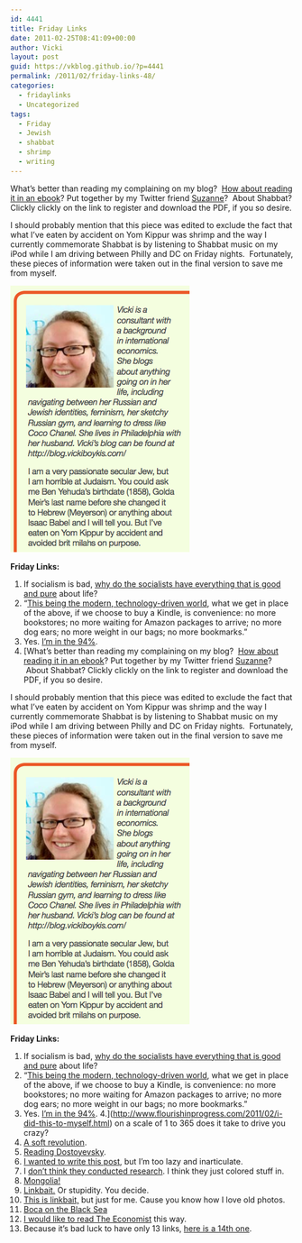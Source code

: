 ```yaml
---
id: 4441
title: Friday Links
date: 2011-02-25T08:41:09+00:00
author: Vicki
layout: post
guid: https://vkblog.github.io/?p=4441
permalink: /2011/02/friday-links-48/
categories:
  - fridaylinks
  - Uncategorized
tags:
  - Friday
  - Jewish
  - shabbat
  - shrimp
  - writing
---
```

What&#8217;s better than reading my complaining on my blog?  [How about reading it in an ebook](http://njop.org/resources/shabbat/jewish-treats-complete-guide-to-shabbat/)? Put together by my Twitter friend [Suzanne](http://twitter.com/#!/susqhb)?  About Shabbat? Clickly clickly on the link to register and download the PDF, if you so desire.

I should probably mention that this piece was edited to exclude the fact that what I&#8217;ve eaten by accident on Yom Kippur was shrimp and the way I currently commemorate Shabbat is by listening to Shabbat music on my iPod while I am driving between Philly and DC on Friday nights.  Fortunately, these pieces of information were taken out in the final version to save me from myself.

[<img class="aligncenter size-full wp-image-4442" title="Screen shot 2011-02-25 at 8.21.55 AM" src="https://raw.githubusercontent.com/vkblog/vkblog.github.io/master/public/img/2011/02/Screen-shot-2011-02-25-at-8.21.55-AM.png" alt="" width="318" height="473" />](https://raw.githubusercontent.com/vkblog/vkblog.github.io/master/public/img/2011/02/Screen-shot-2011-02-25-at-8.21.55-AM.png)

**Friday Links:**

  1. If socialism is bad, [why do the socialists have everything that is good and pure](http://www.alv.se/en/park) about life?
  2. &#8220;[This being the modern, technology-driven world](http://thoughtcatalog.com/2011/why-i-love-the-kindle/), what we get in place of the above, if we choose to buy a Kindle, is convenience: no more bookstores; no more waiting for Amazon packages to arrive; no more dog ears; no more weight in our bags; no more bookmarks.&#8221;
  3. Yes. [I&#8217;m in the 94%](http://ilovecharts.tumblr.com/post/3485891008).
  4. [What&#8217;s better than reading my complaining on my blog?  [How about reading it in an ebook](http://njop.org/resources/shabbat/jewish-treats-complete-guide-to-shabbat/)? Put together by my Twitter friend [Suzanne](http://twitter.com/#!/susqhb)?  About Shabbat? Clickly clickly on the link to register and download the PDF, if you so desire.

I should probably mention that this piece was edited to exclude the fact that what I&#8217;ve eaten by accident on Yom Kippur was shrimp and the way I currently commemorate Shabbat is by listening to Shabbat music on my iPod while I am driving between Philly and DC on Friday nights.  Fortunately, these pieces of information were taken out in the final version to save me from myself.

[<img class="aligncenter size-full wp-image-4442" title="Screen shot 2011-02-25 at 8.21.55 AM" src="https://raw.githubusercontent.com/vkblog/vkblog.github.io/master/public/img/2011/02/Screen-shot-2011-02-25-at-8.21.55-AM.png" alt="" width="318" height="473" />](https://raw.githubusercontent.com/vkblog/vkblog.github.io/master/public/img/2011/02/Screen-shot-2011-02-25-at-8.21.55-AM.png)

**Friday Links:**

  1. If socialism is bad, [why do the socialists have everything that is good and pure](http://www.alv.se/en/park) about life?
  2. &#8220;[This being the modern, technology-driven world](http://thoughtcatalog.com/2011/why-i-love-the-kindle/), what we get in place of the above, if we choose to buy a Kindle, is convenience: no more bookstores; no more waiting for Amazon packages to arrive; no more dog ears; no more weight in our bags; no more bookmarks.&#8221;
  3. Yes. [I&#8217;m in the 94%](http://ilovecharts.tumblr.com/post/3485891008).
  4.](http://www.flourishinprogress.com/2011/02/i-did-this-to-myself.html) on a scale of 1 to 365 does it take to drive you crazy?
  5. [A soft revolution](http://www.fastcompany.com/1731268/pakistan-education-revolution).
  6. [Reading Dostoyevsky](http://therumpus.net/2011/02/small-potatoeswinston-churchill-reads/).
  7. [I wanted to write this post](http://leazeltserman.com/2011/02/the-revolution-is-not-being-tweeted/), but I&#8217;m too lazy and inarticulate.
  8. I [don&#8217;t think they conducted research](http://flowingdata.com/2011/02/23/who-drinks-the-most-around-the-world/). I think they just colored stuff in.
  9. [Mongolia!](http://finance.fortune.cnn.com/2011/02/23/mongolia-a-speculators-fantasy/)
 10. [Linkbait.](http://www.brokelyn.com/how-to-survive-as-a-sahg-stay-at-home-girlfriend/) Or stupidity. You decide.
 11. [This is linkbait,](http://www.classychaos.com/links-topmenu-20/757-part1) but just for me. Cause you know how I love old photos.
 12. [Boca on the Black Sea](http://www.theatlantic.com/magazine/archive/2011/03/boca-on-the-black-sea/8376/)
 13. [I would like to read The Economist](http://www.theawl.com/2011/02/plus-mugabes-diet-tips) this way.
 14. Because it&#8217;s bad luck to have only 13 links, [here is a 14th one](http://cuteoverload.files.wordpress.com/2011/02/5355178819_ea6464ff03_b.jpg?w=560).
